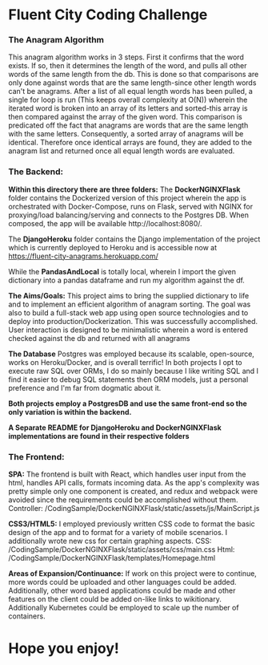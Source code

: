 # Fluent City Coding Challenge

### The Anagram Algorithm

This anagram algorithm works in 3 steps. First it confirms that the word exists.
If so, then it determines the length of the word, and pulls all other words of the same length from the db.
This is done so that comparisons are only done against words that are the same length-since other length words can't be anagrams.
After a list of all equal length words has been pulled, a single for loop is run (This keeps overall complexity at O(N)) wherein
the iterated word is broken into an array of its letters and sorted-this array is then compared against the array of the given word.
This comparison is predicated off the fact that anagrams are words that are the same length with the same letters.
Consequently, a sorted array of anagrams will be identical. Therefore once identical arrays are found,
they are added to the anagram list and returned once all equal length words are evaluated.

### The Backend:

**Within this directory there are three folders:**
  The **DockerNGINXFlask** folder contains the Dockerized version of this project
  wherein the app is orchestrated with Docker-Compose, runs on Flask, served with NGINX for
  proxying/load balancing/serving and connects to the Postgres DB. When composed,
  the app will be available http://localhost:8080/.

  The **DjangoHeroku** folder contains the Django implementation of the project
  which is currently deployed to Heroku and is accessible now at https://fluent-city-anagrams.herokuapp.com/

  While the **PandasAndLocal** is totally local, wherein I import the given dictionary
  into a pandas dataframe and run my algorithm against the df.

**The Aims/Goals:**
  This project aims to bring the supplied dictionary to life and to implement an
  efficient algorithm of anagram sorting. The goal was also to build a full-stack web
  app using open source technologies and to deploy into production/Dockerization.
  This was successfully accomplished. User interaction is designed to be minimalistic
  wherein a word is entered checked against the db and returned with all anagrams

**The Database**
  Postgres was employed because its scalable, open-source, works on Heroku/Docker,
  and is overall terrific! In both projects I opt to execute raw SQL over ORMs,
  I do so mainly because I like writing SQL and I find it easier to debug SQL
  statements then ORM models, just a personal preference and I'm far from dogmatic about it.

**Both projects employ a PostgresDB and use the same front-end so the only
variation is within the backend.**

**A Separate README for DjangoHeroku and DockerNGINXFlask implementations are found in their respective folders**

### The Frontend:

**SPA:**
  The frontend is built with React, which handles user input from the html,
  handles API calls, formats incoming data. As the app's complexity was pretty
  simple only one component is created, and redux and webpack were avoided since
  the requirements could be accomplished without them.
  Controller: /CodingSample/DockerNGINXFlask/static/assets/js/MainScript.js

**CSS3/HTML5:**
  I employed previously written CSS code to format the basic design of the app and
  to format for a variety of mobile scenarios. I additionally wrote new css for certain graphing aspects.
  CSS: /CodingSample/DockerNGINXFlask/static/assets/css/main.css
  Html: /CodingSample/DockerNGINXFlask/templates/Homepage.html

**Areas of Expansion/Continuance:**
  If work on this project were to continue, more words could be uploaded and
  other languages could be added. Additionally, other word based applications could be made
  and other features on the client could be added on-like links to wikitionary.
  Additionally Kubernetes could be employed to scale up the number of containers.

# Hope you enjoy!
